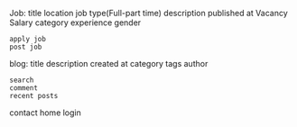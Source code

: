 Job:
    title 
    location
    job type(Full-part time)
    description
    published at
    Vacancy
    Salary
    category 
    experience
    gender
    
    apply job
    post job    
    
blog:
    title
    description
    created at
    category
    tags
    author
    
    search
    comment
    recent posts
        
    
contact
home
login    